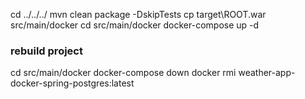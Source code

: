 cd ../../../
mvn clean package -DskipTests
cp target\ROOT.war src/main/docker
cd src/main/docker
docker-compose up -d 


### rebuild project
cd src/main/docker
docker-compose down
docker rmi weather-app-docker-spring-postgres:latest
